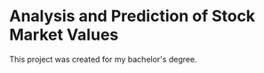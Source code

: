 # Analysis and Prediction of Stock Market Values
 This project was created for my bachelor's degree.
